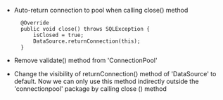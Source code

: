 - Auto-return connection to pool when calling close() method

		@Override
		public void close() throws SQLException {
			isClosed = true;
			DataSource.returnConnection(this);
		}

- Remove validate() method from 'ConnectionPool'
- Change the visibility of returnConnection() method of 'DataSource' to default. Now we can only use this method indirectly outside the 'connectionpool' package by calling close () method
